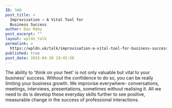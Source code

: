 ```yaml
---
ID: 340
post_title: >
  Improvisation – A Vital Tool for
  Business Success
author: Dan Maby
post_excerpt: ""
layout: wpldn_talk
permalink: >
  https://wpldn.uk/talk/improvisation-a-vital-tool-for-business-success
published: true
post_date: 2015-04-30 19:45:58
---
```

The ability to 'think on your feet' is not only valuable but vital to your business’ success. Without the confidence to do so, you can be really limiting your business growth. We improvise everywhere- conversations, meetings, interviews, presentations, sometimes without realising it. All we need to do is develop these everyday skills further to see positive, measurable change in the success of professional interactions.